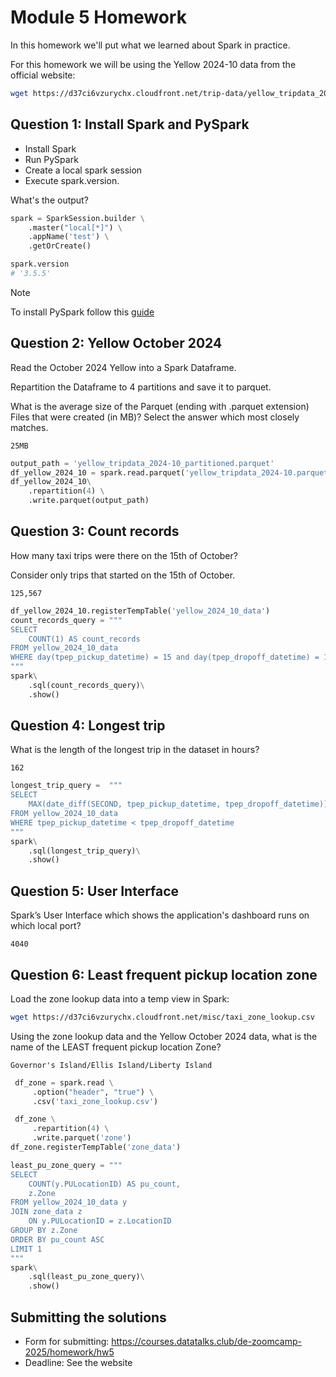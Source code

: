 # Module 5 Homework

In this homework we'll put what we learned about Spark in practice.

For this homework we will be using the Yellow 2024-10 data from the official website: 

```bash
wget https://d37ci6vzurychx.cloudfront.net/trip-data/yellow_tripdata_2024-10.parquet
```


## Question 1: Install Spark and PySpark

- Install Spark
- Run PySpark
- Create a local spark session
- Execute spark.version.

What's the output?

```python
spark = SparkSession.builder \
    .master("local[*]") \
    .appName('test') \
    .getOrCreate()

spark.version
# '3.5.5'
```
> [!NOTE]
> To install PySpark follow this [guide](https://github.com/DataTalksClub/data-engineering-zoomcamp/blob/main/05-batch/setup/pyspark.md)


## Question 2: Yellow October 2024

Read the October 2024 Yellow into a Spark Dataframe.

Repartition the Dataframe to 4 partitions and save it to parquet.

What is the average size of the Parquet (ending with .parquet extension) Files that were created (in MB)? Select the answer which most closely matches.

`25MB`

```python
output_path = 'yellow_tripdata_2024-10_partitioned.parquet'
df_yellow_2024_10 = spark.read.parquet('yellow_tripdata_2024-10.parquet')
df_yellow_2024_10\
    .repartition(4) \
    .write.parquet(output_path)
```


## Question 3: Count records 

How many taxi trips were there on the 15th of October?

Consider only trips that started on the 15th of October.

`125,567`

```python
df_yellow_2024_10.registerTempTable('yellow_2024_10_data')
count_records_query = """
SELECT
    COUNT(1) AS count_records    
FROM yellow_2024_10_data
WHERE day(tpep_pickup_datetime) = 15 and day(tpep_dropoff_datetime) = 15
"""
spark\
    .sql(count_records_query)\
    .show()
```

## Question 4: Longest trip

What is the length of the longest trip in the dataset in hours?

`162`

```python
longest_trip_query =  """
SELECT
    MAX(date_diff(SECOND, tpep_pickup_datetime, tpep_dropoff_datetime)) / 3600.0 AS longest_trip_hours    
FROM yellow_2024_10_data
WHERE tpep_pickup_datetime < tpep_dropoff_datetime
"""
spark\
    .sql(longest_trip_query)\
    .show()
```

## Question 5: User Interface

Spark’s User Interface which shows the application's dashboard runs on which local port?

`4040`



## Question 6: Least frequent pickup location zone

Load the zone lookup data into a temp view in Spark:

```bash
wget https://d37ci6vzurychx.cloudfront.net/misc/taxi_zone_lookup.csv
```

Using the zone lookup data and the Yellow October 2024 data, what is the name of the LEAST frequent pickup location Zone?

`Governor's Island/Ellis Island/Liberty Island`

```python
 df_zone = spark.read \
     .option("header", "true") \
     .csv('taxi_zone_lookup.csv')

 df_zone \
     .repartition(4) \
     .write.parquet('zone')
df_zone.registerTempTable('zone_data')
```
```python
least_pu_zone_query = """
SELECT
    COUNT(y.PULocationID) AS pu_count,
    z.Zone
FROM yellow_2024_10_data y
JOIN zone_data z
    ON y.PULocationID = z.LocationID
GROUP BY z.Zone
ORDER BY pu_count ASC
LIMIT 1
"""
spark\
    .sql(least_pu_zone_query)\
    .show()
```


## Submitting the solutions

- Form for submitting: https://courses.datatalks.club/de-zoomcamp-2025/homework/hw5
- Deadline: See the website